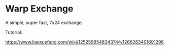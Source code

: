 # Warp Exchange

A simple, super fast, 7x24 exchange.

Tutorial:

https://www.liaoxuefeng.com/wiki/1252599548343744/1266263401691296

